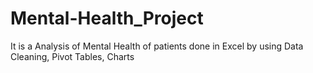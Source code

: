 # Mental-Health_Project
It is a Analysis of Mental Health of patients done in Excel by using Data Cleaning, Pivot Tables, Charts
